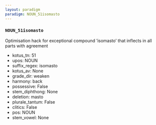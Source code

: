 ```yaml
---
layout: paradigm
paradigm: NOUN_51isomasto
---
```

### ` NOUN_51isomasto `

Optimisation hack for exceptional compound ’isomasto’ that inflects in all parts with agreement
* kotus_tn: 51
* upos: NOUN
* suffix_regex: isomasto
* kotus_av: None
* grade_dir: weaken
* harmony: back
* possessive: False
* stem_diphthong: None
* deletion: masto
* plurale_tantum: False
* clitics: False
* pos: NOUN
* stem_vowel: None
